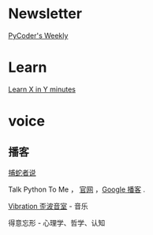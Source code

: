 # Newsletter

[PyCoder's Weekly](https://pycoders.com/)



# Learn

[Learn X in Y minutes](https://learnxinyminutes.com/)



# voice

## 播客

[捕蛇者说](https://pythonhunter.org/)



Talk Python To Me ， [官网](https://talkpython.fm/episodes/all) ，[Google 播客](https://podcasts.google.com/feed/aHR0cHM6Ly90YWxrcHl0aG9uLmZtL2VwaXNvZGVzL3Jzcw?sa=X&ved=0CAMQ4aUDahgKEwiYoIC9n5DzAhUAAAAAHQAAAAAQpQU)  .

[Vibration 歪波音室](https://vibration-radio.com/) - 音乐

得意忘形 - 心理学、哲学、认知

